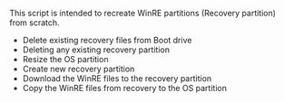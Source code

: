 This script is intended to recreate WinRE partitions (Recovery partition) from scratch. 

* Delete existing recovery files from Boot drive
* Deleting any existing recovery partition
* Resize the OS partition
* Create new recovery partition
* Download the WinRE files to the recovery partition
* Copy the WinRE files from recovery to the OS partition
